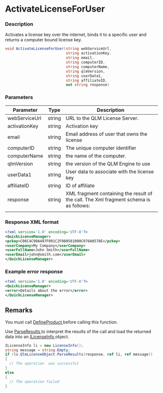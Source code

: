 # ActivateLicenseForUser

### Description

Activates a license key over the internet, binds it to a specific user and returns a computer bound license key.

```csharp
void ActivateLicenseForUser(string webServiceUrl, 
                            string activationKey, 
                            string email, 
                            string computerID, 
                            string computerName, 
                            string qlmVersion, 
                            string userData1, 
                            string affiliateID, 
                            out string response)
```

### Parameters

| Parameter     |  Type  | Description                                                                            |
| ------------- | :----: | -------------------------------------------------------------------------------------- |
| webServiceUrl | string | URL to the QLM License Server.                                                         |
| activationKey | string | Activation key                                                                         |
| email         | string | Email address of user that owns the license                                            |
| computerID    | string | The unique computer identifier                                                         |
| computerName  | string | the name of the computer.                                                              |
| qlmVersion    | string | the version of the QLM Engine to use                                                   |
| userData1     | string | User data to associate with the license key                                            |
| affiliateID   | string | ID of affiliate                                                                        |
| response      | string | XML fragment containing the result of the call. The Xml fragment schema is as follows: |
|               |        |                                                                                        |

### Response XML format

```xml
<?xml version='1.0' encoding='UTF-8'?>
<QuickLicenseManager>
<pckey>C06C4C90A497F091C2F080501000C076A0578E</pckey>
<userCompany>My Company</userCompany>
<userFullName>John Smith</userFullName>
<userEmail>john@smith.com</userEmail>
</QuickLicenseManager>
```

### Example error response

```xml
<?xml version='1.0' encoding='UTF-8'?>
<QuickLicenseManager>
<error>Details about the error</error>
</QuickLicenseManager>
```

## Remarks

You must call [DefineProduct ](https://soraco.readme.io/reference/defineproduct)before calling this function.

Use [ParseResults ](https://soraco.readme.io/reference/parseresults)to interpret the results of the call and load the returned data into an [ILicenseInfo ](https://soraco.readme.io/reference/ilicenseinfo)object.

```c#
ILicenseInfo li = new LicenseInfo();
string message = string.Empty;
if (lv.QlmLicenseObject.ParseResults(response, ref li, ref message))
{
  // The operation  was successful	
}
else
{
  // The operation failed
}
```
